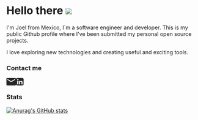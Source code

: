 # Hello there <img src="https://media.giphy.com/media/hvRJCLFzcasrR4ia7z/giphy.gif" width="4%">

I'm Joel from Mexico, I´m a software engineer and developer. This is my public Github profile where I've been submitted my personal open source projects.

I love exploring new technologies and creating useful and exciting tools.

### Contact me

<a href="mailto:joel.programador@gmail.com">
    <picture>
        <source media="(prefers-color-scheme: dark)" srcset="https://github.com/JoelHernandez343/JoelHernandez343/blob/a9857eb1e7c4c6bb4108d8d4fc0a9d5d2e6df70c/.github/images/email-dark.png?raw=true">
        <source media="(prefers-color-scheme: light)" srcset="https://github.com/JoelHernandez343/JoelHernandez343/blob/main/.github/images/email-light.png?raw=true">
        <img alt="Shows an illustrated sun in light color mode and a moon with stars in dark color mode." src="https://github.com/JoelHernandez343/JoelHernandez343/blob/main/.github/images/email-light.png?raw=true" height="20px" align="left">
    </picture>
</a>

<a href="https://www.linkedin.com/in/joelhernandez33">
    <picture>
        <source media="(prefers-color-scheme: dark)" srcset="https://github.com/JoelHernandez343/JoelHernandez343/blob/main/.github/images/in-dark.png?raw=true">
        <source media="(prefers-color-scheme: light)" srcset="https://github.com/JoelHernandez343/JoelHernandez343/blob/main/.github/images/in-light.png?raw=true">
        <img alt="Shows an illustrated sun in light color mode and a moon with stars in dark color mode." src="https://github.com/JoelHernandez343/JoelHernandez343/blob/main/.github/images/in-light.png?raw=true" height="20px" align="left">
    </picture>
</a>

<br/>

### Stats

[![Anurag's GitHub stats](https://github-readme-stats.vercel.app/api?username=JoelHernandez343&show_icons=true&theme=dracula)](https://github.com/anuraghazra/github-readme-stats)
